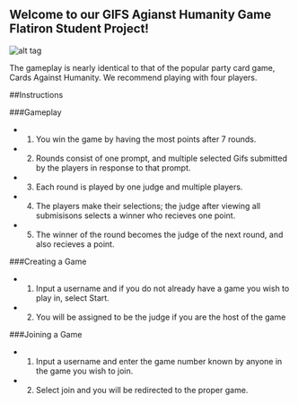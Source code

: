 
## Welcome to our GIFS Agianst Humanity Game Flatiron Student Project!

![alt tag](https://media.giphy.com/media/mtodxXp8DxVRu/giphy.gif)

The gameplay is nearly identical to that of the popular party card game, Cards Against Humanity.
We recommend playing with four players.

##Instructions

###Gameplay
* 1. You win the game by having the most points after 7 rounds. 
* 2. Rounds consist of one prompt, and multiple selected Gifs submitted by the players in response to that prompt.
* 3. Each round is played by one judge and multiple players.
* 4. The players make their selections; the judge after viewing all submisisons selects a winner who recieves one point.
* 5. The winner of the round becomes the judge of the next round, and also recieves a point.

###Creating a Game
* 1. Input a username and if you do not already have a game you wish to play in, select Start.
* 2. You will be assigned to be the judge if you are the host of the game

###Joining a Game
* 1. Input a username and enter the game number known by anyone in the game you wish to join.
* 2. Select join and you will be redirected to the proper game.

